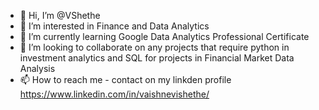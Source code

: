 - 👋 Hi, I’m @VShethe
- 👀 I’m interested in Finance and Data Analytics
- 🌱 I’m currently learning Google Data Analytics Professional Certificate
- 💞️ I’m looking to collaborate on any projects that require python in investment analytics and SQL for projects in Financial Market Data Analysis
- 📫 How to reach me - contact on my linkden profile https://www.linkedin.com/in/vaishnevishethe/

<!---
VShethe/VShethe is a ✨ special ✨ repository because its `README.md` (this file) appears on your GitHub profile.
You can click the Preview link to take a look at your changes.
--->
